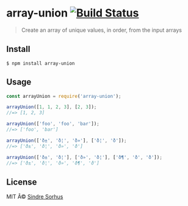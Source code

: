 # array-union [![Build Status](https://travis-ci.org/sindresorhus/array-union.svg?branch=master)](https://travis-ci.org/sindresorhus/array-union)

> Create an array of unique values, in order, from the input arrays


## Install

```
$ npm install array-union
```


## Usage

```js
const arrayUnion = require('array-union');

arrayUnion([1, 1, 2, 3], [2, 3]);
//=> [1, 2, 3]

arrayUnion(['foo', 'foo', 'bar']);
//=> ['foo', 'bar']

arrayUnion(['ð±', 'ð¦', 'ð»'], ['ð¦', 'ð']);
//=> ['ð±', 'ð¦', 'ð»', 'ð']

arrayUnion(['ð±', 'ð¦'], ['ð»', 'ð¦'], ['ð¶', 'ð', 'ð']);
//=> ['ð±', 'ð¦', 'ð»', 'ð¶', 'ð']
```


## License

MIT Â© [Sindre Sorhus](https://sindresorhus.com)
